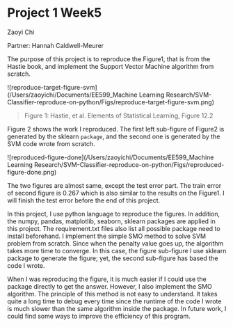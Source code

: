 # Project 1 Week5

Zaoyi Chi

Partner: Hannah Caldwell-Meurer



The purpose of this project is to reproduce the Figure1, that is from the Hastie book, and implement the Support Vector Machine algorithm from scratch. 

![reproduce-target-figure-svm](/Users/zaoyichi/Documents/EE599_Machine Learning Research/SVM-Classifier-reproduce-on-python/Figs/reproduce-target-figure-svm.png)

> Figure 1: Hastie, et al. Elements of Statistical Learning, Figure 12.2

Figure 2 shows the work I reproduced. The first left sub-figure of Figure2 is generated by the sklearn `package`, and the second one is generated by the SVM code wrote from scratch. 

![reproduced-figure-done](/Users/zaoyichi/Documents/EE599_Machine Learning Research/SVM-Classifier-reproduce-on-python/Figs/reproduced-figure-done.png)

The two figures are almost same, except the test error part. The train error of second figure is 0.267 which is also similar to the results on the Figure1. I will finish the test error before the end of this project.



In this project, I use python language to reproduce the figures. In addition, the numpy, pandas, matplotlib, seaborn, sklearn packages are applied in this project. The requirement.txt files also list all possible package need to install beforehand. I implement the simple SMO method to solve SVM problem from scratch. Since when the penalty value goes up, the algorithm takes more time to converge. In this case, the figure sub-figure I use sklearn package to generate the figure; yet, the second sub-figure has based the code I wrote. 

When I was reproducing the figure, it is much easier if I could use the package directly to get the answer. However, I also implement the SMO algorithm. The principle of this method is not easy to understand. It takes quite a long time to debug every time since the runtime of the code I wrote is much slower than the same algorithm inside the package. In future work, I could find some ways to improve the efficiency of this program.